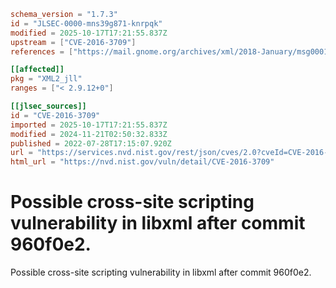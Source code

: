 ```toml
schema_version = "1.7.3"
id = "JLSEC-0000-mns39g871-knrpqk"
modified = 2025-10-17T17:21:55.837Z
upstream = ["CVE-2016-3709"]
references = ["https://mail.gnome.org/archives/xml/2018-January/msg00010.html", "https://mail.gnome.org/archives/xml/2018-January/msg00010.html"]

[[affected]]
pkg = "XML2_jll"
ranges = ["< 2.9.12+0"]

[[jlsec_sources]]
id = "CVE-2016-3709"
imported = 2025-10-17T17:21:55.837Z
modified = 2024-11-21T02:50:32.833Z
published = 2022-07-28T17:15:07.920Z
url = "https://services.nvd.nist.gov/rest/json/cves/2.0?cveId=CVE-2016-3709"
html_url = "https://nvd.nist.gov/vuln/detail/CVE-2016-3709"
```

# Possible cross-site scripting vulnerability in libxml after commit 960f0e2.

Possible cross-site scripting vulnerability in libxml after commit 960f0e2.

